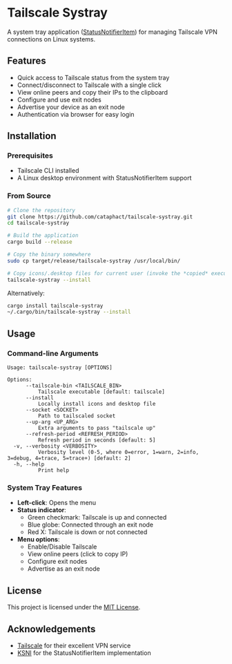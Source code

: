 # Tailscale Systray

A system tray application ([StatusNotifierItem](SNI)) for managing Tailscale VPN
connections on Linux systems.

## Features

- Quick access to Tailscale status from the system tray
- Connect/disconnect to Tailscale with a single click
- View online peers and copy their IPs to the clipboard
- Configure and use exit nodes
- Advertise your device as an exit node
- Authentication via browser for easy login

## Installation

### Prerequisites

- Tailscale CLI installed
- A Linux desktop environment with StatusNotifierItem support

### From Source

```bash
# Clone the repository
git clone https://github.com/cataphact/tailscale-systray.git
cd tailscale-systray

# Build the application
cargo build --release

# Copy the binary somewhere
sudo cp target/release/tailscale-systray /usr/local/bin/

# Copy icons/.desktop files for current user (invoke the *copied* executable!)
tailscale-systray --install
```

Alternatively:

```bash
cargo install tailscale-systray
~/.cargo/bin/tailscale-systray --install
```

## Usage

### Command-line Arguments

```
Usage: tailscale-systray [OPTIONS]

Options:
      --tailscale-bin <TAILSCALE_BIN>
          Tailscale executable [default: tailscale]
      --install
          Locally install icons and desktop file
      --socket <SOCKET>
          Path to tailscaled socket
      --up-arg <UP_ARG>
          Extra arguments to pass "tailscale up"
      --refresh-period <REFRESH_PERIOD>
          Refresh period in seconds [default: 5]
  -v, --verbosity <VERBOSITY>
          Verbosity level (0-5, where 0=error, 1=warn, 2=info, 3=debug, 4=trace, 5=trace+) [default: 2]
  -h, --help
          Print help
```

### System Tray Features

- **Left-click**: Opens the menu
- **Status indicator**:
  - Green checkmark: Tailscale is up and connected
  - Blue globe: Connected through an exit node
  - Red X: Tailscale is down or not connected
- **Menu options**:
  - Enable/Disable Tailscale
  - View online peers (click to copy IP)
  - Configure exit nodes
  - Advertise as an exit node

## License

This project is licensed under the [MIT License](LICENSE).

## Acknowledgements

- [Tailscale](https://tailscale.com/) for their excellent VPN service
- [KSNI](https://crates.io/crates/ksni) for the StatusNotifierItem implementation


[SNI]: https://www.freedesktop.org/wiki/Specifications/StatusNotifierItem/
